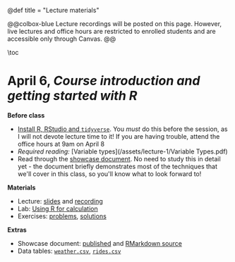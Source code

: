 @def title = "Lecture materials"

@@colbox-blue
Lecture recordings will be posted on this page.
However, live lectures and office hours are restricted to enrolled students and are accessible only through Canvas.
@@

\toc

# April 6, *Course introduction and getting started with R*

**Before class**

* [Install R, RStudio and `tidyverse`](/install-R/). You *must* do this before the session, as I will not devote lecture time to it! If you are having trouble, attend the office hours at 9am on April 8
* *Required reading:* [Variable types](/assets/lecture-1/Variable Types.pdf)
* Read through the [showcase document](/assets/lecture-1/taxis.html). No need to study this in detail yet - the document briefly demonstrates most of the techniques that we'll cover in this class, so you'll know what to look forward to!

**Materials**

* Lecture: [slides](/assets/lecture-1/presentation1.html) and [recording](https://web.stanford.edu/~damianp/recordings/recording1.mp4)
* Lab: [Using R for calculation](/assets/lecture-1/lab1.html)
* Exercises: [problems](/assets/lecture-1/practice1.html), [solutions](/assets/lecture-1/solutions1.html)

**Extras**

* Showcase document: [published](/assets/lecture-1/taxis.html) and [RMarkdown source](/assets/lecture-1/taxis.rmd)
* Data tables: [`weather.csv`](/assets/lecture-1/ny-taxi-data/weather.csv), [`rides.csv`](/assets/lecture-1/ny-taxi-data/rides.csv)


<!-- # April 16, *R objects, variable types and data tables* -->

<!-- **Before class** -->

<!-- * *Suggested reading:* [Summary statistics](/assets/lecture-2/Summary Statistics.pdf) -->

<!-- **Materials** -->

<!-- * Lecture: [slides](/assets/lecture-2/pres2.html)  and [recording](https://web.stanford.edu/~damianp/recordings/recording2.mp4) -->
<!-- * Lab: [Basic R objects](/assets/lecture-2/lab2.html) -->
<!-- * Exercises: [problems](/assets/lecture-2/practice2.html), [solutions](/assets/lecture-2/solutions2.html) -->

<!-- **Extras** -->

<!-- * [RStudio shortcut reference](/assets/lecture-2/Valuable RStudio Shortcuts.pdf) -->
<!-- * Data table: [`2016-presidential-election-county-results.csv`](/assets/lecture-2/2016-presidential-election-county-results.csv) -->

<!-- # April 21 and 23, *Data visualisation with `ggplot`* -->

<!-- *Note: the material from these slides stretched over two lectures* -->

<!-- **Before class** -->

<!-- * *Required reading:* [R for Data Science, chapter 3: Data visualisation](https://r4ds.had.co.nz/data-visualisation.html) -->

<!-- **Materials** -->

<!-- * Lecture: [slides](/assets/lecture-3/pres3.html), [April 21 recording](https://web.stanford.edu/~damianp/recordings/recording3.mp4) and [April 23 recording](https://web.stanford.edu/~damianp/recordings/recording4.mp4) -->
<!-- * Lab: [Data visualization](/assets/lecture-3/lab3.html) -->
<!-- * Exercises: [problems](/assets/lecture-3/practice3.html), [solutions](/assets/lecture-3/solutions3.html) -->

<!-- **Extras** -->

<!-- * [ggplot reference sheet](/assets/lecture-3/ggplot2-cheatsheet.pdf) -->
<!-- * [Code for generating `efficiency`](/assets/lecture-3/efficiency.html) -->
<!-- * Data tables: [`worldbank_data_tidy.csv`](/assets/lecture-3/data/worldbank_data_tidy.csv) -->
<!--     + Data sourced directly from world bank website: [`worldbank_data_raw.csv`](/assets/lecture-3/data/worldbank_data_raw.csv) -->
<!--     + Script for tidying data table: [`worldbank_ETL.R`](/assets/lecture-3/data/worldbank_ETL.R) -->
<!--     + Information about the raw data table:  [`worldbank_metadata.csv`](/assets/lecture-3/data/worldbank_metadata.csv) -->

<!-- # April 28, *`dplyr`: data manipulation and functions* -->

<!-- **Before class** -->

<!-- * *Required reading:* [R for Data Science, chapter 4: Data transformation](https://r4ds.had.co.nz/transform.html) -->

<!-- **Materials** -->

<!-- * Lecture: [slides](/assets/lecture-4/pres4.html) and [recording](https://web.stanford.edu/~damianp/recordings/recording5.mp4) -->
<!-- * Lab: [Data transformation](/assets/lecture-4/lab4.html) -->
<!-- * Exercises: [problems](/assets/lecture-4/practice4.html), [solutions](/assets/lecture-4/solutions4.html) -->

<!-- **Extras** -->

<!-- * [Data Wrangling cheat sheet](https://rstudio.com/wp-content/uploads/2015/02/data-wrangling-cheatsheet.pdf) (Note: this sheet uses `gather` and `spread`, which are out-dated. We'll, talk about this sort of think in Lecture 7) -->

<!-- # April 30, *Rmarkdown documents, presentations and workflow* -->

<!-- **Before class** -->

<!-- * Instead of slides, this lecture will be conducted using two R Markdown documents, so download them and open them in RStudio before the lecture. -->

<!-- **Materials** -->

<!-- * Lecture: [introductory](/assets/lecture-6/introduction.rmd) and [advanced](/assets/lecture-6/advanced.rmd) R Markdown documents, and [recording](https://web.stanford.edu/~damianp/recordings/recording6.mp4) -->
<!-- * Lab: [Reproducible research](/assets/lecture-6/lab6.html) -->
<!-- * Exercises: [problems](/assets/lecture-6/pracice6.html), [solutions](/assets/lecture-6/solutions6.html) -->

<!-- **Extras** -->

<!-- * Data table: [`airbnb_nyc_2019.csv`](/assets/lecture-6/airbnb_nyc_2019.csv) -->
<!-- * [RMarkdown cheat sheet](/assets/lecture-6/rmarkdown-cheatsheet.pdf) -->
<!-- * An in-depth guide to R Markdown: <https://bookdown.org/yihui/rmarkdown/> -->

<!-- # May 1, **Project proposal due** -->

<!-- # May 5, *Pastes, merges and joins: combining tables and dataset grammar* -->

<!-- **Materials** -->

<!-- * Lecture: [slides](/assets/lecture-7/pres7.html) and [recording](https://web.stanford.edu/~damianp/recordings/recording7.mp4) -->
<!-- * Lab: [Data joining and maps](/assets/lecture-7/lab7.html) - this lab uses the following datsets: -->
<!--   + [`2016_US_Presdential_Results_for_class.csv`](/assets/lecture-7/2016_US_Presdential_Results_for_class.csv) -->
<!--   + [`county_map_fips.rds`](/assets/lecture-7/county_map_fips.rds) -->
<!-- * Exercises: [problems](/assets/lecture-7/practice7.html), [solutions](/assets/lecture-7/solutions7.html) -->

<!-- **Extras** -->

<!-- * Data table: [`Drought_data.csv`](/assets/lecture-7/Drought_data.csv) -->
<!-- * Advanced mapping with R: [Getting started with `ggmap`](/assets/lecture-7/Getting-started-with-ggmap.html) -->

<!-- # May 7 , *Useful tips, packages and FAQs* -->

<!-- **Materials** -->

<!-- * Lecture: [slides](/assets/lecture-8/pres8.html) and [recording](https://web.stanford.edu/~damianp/recordings/recording8.mp4) -->

<!-- **Extras** -->

<!-- * [`lubridate` cheat sheet](/assets/lecture-8/R_lubridate.pdf) -->

<!-- # May 16, **Final project due** -->
